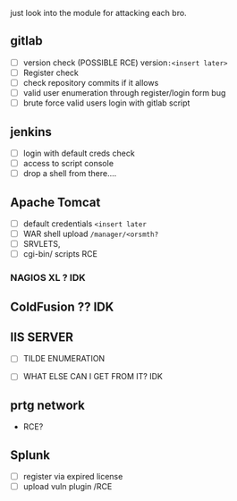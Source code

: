 just look into the module for attacking each bro.

## gitlab
- [ ] version check (POSSIBLE RCE) version`:<insert later>`
- [ ] Register check
- [ ] check repository commits if it allows
- [ ] valid user enumeration through register/login form bug
- [ ] brute force valid users login with gitlab script
## jenkins
- [ ] login with default creds check
- [ ] access to script console
- [ ] drop a shell from there....

## Apache Tomcat
- [ ] default credentials `<insert later`
- [ ] WAR shell upload `/manager/<orsmth?`
- [ ] SRVLETS,
- [ ] cgi-bin/ scripts RCE
### NAGIOS XL ? IDK


## ColdFusion ?? IDK

## IIS SERVER
- [ ] TILDE ENUMERATION
- [ ] WHAT ELSE CAN I GET FROM IT? IDK


## prtg network

- RCE?
## Splunk
- [ ] register via expired license
- [ ] upload vuln plugin /RCE